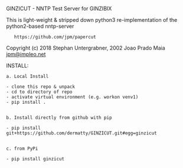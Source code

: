 GINZICUT - NNTP Test Server for GINZIBIX

This is light-weight & stripped down python3 re-implementation of the python2-based nntp-server

       https://github.com/jpm/papercut

Copyright (c) 2018 Stephan Untergrabner, 2002 Joao Prado Maia <jpm@impleo.net>
     


INSTALL:

	a. Local Install

	- clone this repo & unpack
	- cd to directory of repo
	- activate virtual environment (e.g. workon venv1)
	- pip install .


	b. Install directly from github with pip
	
	- pip install git+https://github.com/dermatty/GINZICUT.git#egg=ginzicut

	
	c. from PyPi
	
	- pip install ginzicut

